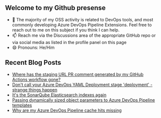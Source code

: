 ## Welcome to my Github presense

- 💬 The majority of my OSS activity is related to DevOps tools, and most commonly developing Azure DevOps Pipeline Extensions. Feel free to reach out to me on this subject if you think I can help.
- 📫 Reach me via the Discussions area of the appropriate GitHub repo or via social media as listed in the profile panel on this page
- 😄 Pronouns: He/Him

## Recent Blog Posts
<!-- BLOG-POST-LIST:START -->
- [Where has the staging URL PR comment generated by my GitHub Actions workflow gone?](https://blog.richardfennell.net/posts/where-has-the-staging-url-gone-from-my-github-actions-workflow/)
- [Don&#39;t call your Azure DevOps YAML Deployment stage &#39;deployment&#39; - strange things happen](https://blog.richardfennell.net/posts/dont-call-your-azure-devops-deployment-stage-deploy/)
- [It&#39;s the SonarQube Elasticsearch indexes again](https://blog.richardfennell.net/posts/its-the-sonarqube-indexes-again/)
- [Passing dynamically sized object parameters to Azure DevOps Pipeline templates](https://blog.richardfennell.net/posts/passing-object-parameters-to-azure-devops-pipeline-template/)
- [Why are my Azure DevOps Pipeline cache hits missing](https://blog.richardfennell.net/posts/why-is-my-azure-devops-pipeline-cache-missing/)
<!-- BLOG-POST-LIST:END -->


<!--
**rfennell/rfennell** is a ✨ _special_ ✨ repository because its `README.md` (this file) appears on your GitHub profile.

Here are some ideas to get you started:

- 🔭 I’m currently working on ...
- 🌱 I’m currently learning ...
- 👯 I’m looking to collaborate on ...
- 🤔 I’m looking for help with ...
- 💬 Ask me about ...
- 📫 How to reach me: ...
- 😄 Pronouns: ...
- ⚡ Fun fact: ...
-->

